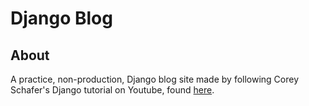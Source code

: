 ﻿# Django Blog
## About
A practice, non-production, Django blog site made by following Corey Schafer's Django tutorial on Youtube, found [here](https://youtube.com/playlist?list=PL-osiE80TeTtoQCKZ03TU5fNfx2UY6U4p).
